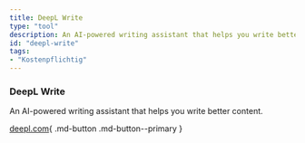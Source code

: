 ```yaml
---
title: DeepL Write
type: "tool"
description: An AI-powered writing assistant that helps you write better content.
id: "deepl-write"
tags:
- "Kostenpflichtig"
---
```


### DeepL Write

An AI-powered writing assistant that helps you write better content.

[deepl.com](https://www.deepl.com/pro-write){ .md-button .md-button--primary } 
